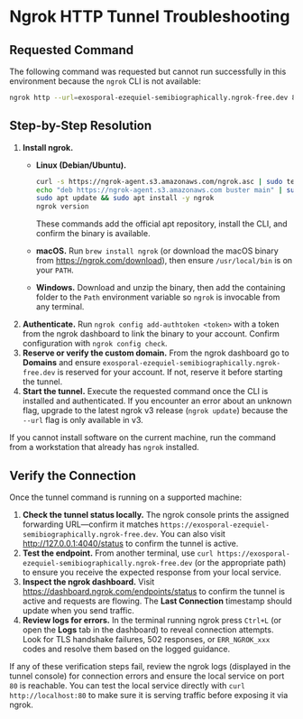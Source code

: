 # Ngrok HTTP Tunnel Troubleshooting

## Requested Command

The following command was requested but cannot run successfully in this environment because the `ngrok` CLI is not available:

```bash
ngrok http --url=exosporal-ezequiel-semibiographically.ngrok-free.dev 80
```

## Step-by-Step Resolution

1. **Install ngrok.**
   - **Linux (Debian/Ubuntu).**

     ```bash
     curl -s https://ngrok-agent.s3.amazonaws.com/ngrok.asc | sudo tee /etc/apt/trusted.gpg.d/ngrok.asc >/dev/null
     echo "deb https://ngrok-agent.s3.amazonaws.com buster main" | sudo tee /etc/apt/sources.list.d/ngrok.list
     sudo apt update && sudo apt install -y ngrok
     ngrok version
     ```

     These commands add the official apt repository, install the CLI, and confirm the binary is available.
   - **macOS.** Run `brew install ngrok` (or download the macOS binary from <https://ngrok.com/download>), then ensure `/usr/local/bin` is on your `PATH`.
   - **Windows.** Download and unzip the binary, then add the containing folder to the `Path` environment variable so `ngrok` is invocable from any terminal.
2. **Authenticate.** Run `ngrok config add-authtoken <token>` with a token from the ngrok dashboard to link the binary to your account. Confirm configuration with `ngrok config check`.
3. **Reserve or verify the custom domain.** From the ngrok dashboard go to **Domains** and ensure `exosporal-ezequiel-semibiographically.ngrok-free.dev` is reserved for your account. If not, reserve it before starting the tunnel.
4. **Start the tunnel.** Execute the requested command once the CLI is installed and authenticated. If you encounter an error about an unknown flag, upgrade to the latest ngrok v3 release (`ngrok update`) because the `--url` flag is only available in v3.

If you cannot install software on the current machine, run the command from a workstation that already has `ngrok` installed.

## Verify the Connection

Once the tunnel command is running on a supported machine:

1. **Check the tunnel status locally.** The ngrok console prints the assigned forwarding URL—confirm it matches `https://exosporal-ezequiel-semibiographically.ngrok-free.dev`. You can also visit <http://127.0.0.1:4040/status> to confirm the tunnel is active.
2. **Test the endpoint.** From another terminal, use `curl https://exosporal-ezequiel-semibiographically.ngrok-free.dev` (or the appropriate path) to ensure you receive the expected response from your local service.
3. **Inspect the ngrok dashboard.** Visit <https://dashboard.ngrok.com/endpoints/status> to confirm the tunnel is active and requests are flowing. The **Last Connection** timestamp should update when you send traffic.
4. **Review logs for errors.** In the terminal running ngrok press `Ctrl+L` (or open the **Logs** tab in the dashboard) to reveal connection attempts. Look for TLS handshake failures, 502 responses, or `ERR_NGROK_xxx` codes and resolve them based on the logged guidance.

If any of these verification steps fail, review the ngrok logs (displayed in the tunnel console) for connection errors and ensure the local service on port `80` is reachable. You can test the local service directly with `curl http://localhost:80` to make sure it is serving traffic before exposing it via ngrok.
